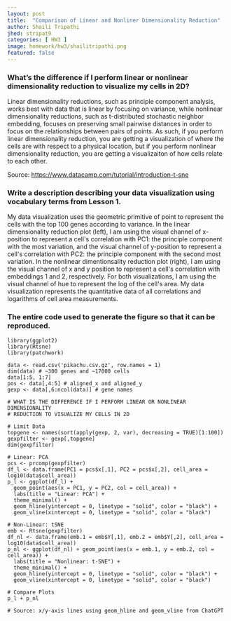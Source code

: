 ```yaml
---
layout: post
title:  "Comparison of Linear and Nonliner Dimensionality Reduction"
author: Shaili Tripathi
jhed: stripat9
categories: [ HW3 ]
image: homework/hw3/shailitripathi.png
featured: false
---
```


### What’s the difference if I perform linear or nonlinear dimensionality reduction to visualize my cells in 2D?
Linear dimensionality reductions, such as principle component analysis, works best with data that is linear by focusing on variance, while nonlinear dimensionality reductions, such as t-distributed stochastic neighbor embedding, focuses on preserving small pairwise distances in order to focus on the relationships between pairs of points. As such, if you perform linear dimensionality reduction, you are getting a visualization of where the cells are with respect to a physical location, but if you perform nonlinear dimensionality reduction, you are getting a visualizaiton of how cells relate to each other. 

Source: https://www.datacamp.com/tutorial/introduction-t-sne 

### Write a description describing your data visualization using vocabulary terms from Lesson 1.
My data visualization uses the geometric primitive of point to represent the cells with the top 100 genes according to variance. In the linear dimensionality reduction plot (left), I am using the visual channel of x-position to represent a cell's correlation with PC1: the principle component with the most variation, and the visual channel of y-position to represent a cell's correlation with PC2: the principle component with the second most variation. In the nonlinear dimentionsality reduction plot (right), I am using the visual channel of x and y position to represent a cell's correlation with embeddings 1 and 2, respectively. For both visualizations, I am using the visual channel of hue to represent the log of the cell's area. My data visualization represents the quantitative data of all correlations and logarithms of cell area measurements.

### The entire code used to generate the figure so that it can be reproduced.  
```{r}
library(ggplot2)
library(Rtsne)
library(patchwork)

data <- read.csv('pikachu.csv.gz', row.names = 1)
dim(data) # ~300 genes and ~17000 cells
data[1:5, 1:7]
pos <- data[,4:5] # aligned_x and aligned_y
gexp <- data[,6:ncol(data)] # gene names 

# WHAT IS THE DIFFERENCE IF I PERFORM LINEAR OR NONLINEAR DIMENSIONALITY 
# REDUCTION TO VISUALIZE MY CELLS IN 2D

# Limit Data
topgene <- names(sort(apply(gexp, 2, var), decreasing = TRUE)[1:100])
gexpfilter <- gexp[,topgene]
dim(gexpfilter)

# Linear: PCA
pcs <- prcomp(gexpfilter)
df_l <- data.frame(PC1 = pcs$x[,1], PC2 = pcs$x[,2], cell_area = log10(data$cell_area))
p_l <- ggplot(df_l) + 
  geom_point(aes(x = PC1, y = PC2, col = cell_area)) +
  labs(title = "Linear: PCA") +
  theme_minimal() +
  geom_hline(yintercept = 0, linetype = "solid", color = "black") +
  geom_vline(xintercept = 0, linetype = "solid", color = "black")

# Non-Linear: tSNE
emb <- Rtsne(gexpfilter) 
df_nl <- data.frame(emb.1 = emb$Y[,1], emb.2 = emb$Y[,2], cell_area = log10(data$cell_area))
p_nl <- ggplot(df_nl) + geom_point(aes(x = emb.1, y = emb.2, col = cell_area)) + 
  labs(title = "Nonlinear: t-SNE") +
  theme_minimal() +
  geom_hline(yintercept = 0, linetype = "solid", color = "black") +
  geom_vline(xintercept = 0, linetype = "solid", color = "black")

# Compare Plots
p_l + p_nl 

# Source: x/y-axis lines using geom_hline and geom_vline from ChatGPT 
```
